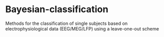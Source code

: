 # Bayesian-classification
Methods for the classification of single subjects based on electrophysiological data (EEG/MEG/LFP) using a leave-one-out scheme
